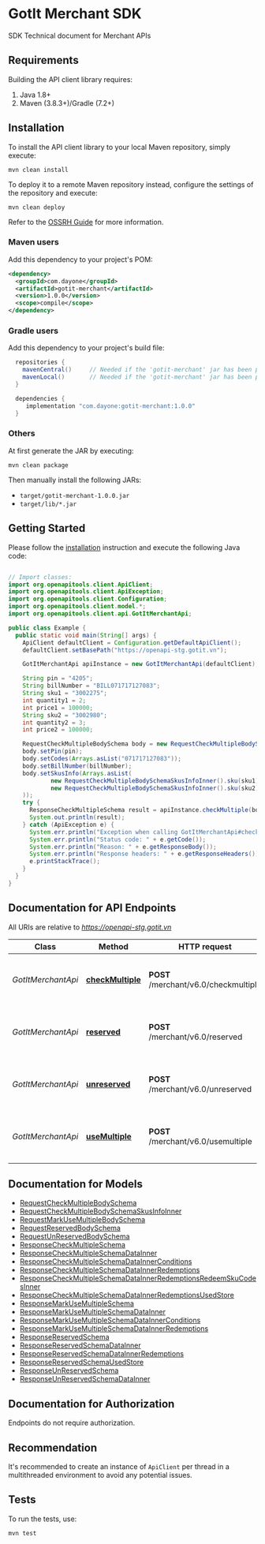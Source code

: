 # GotIt Merchant SDK
SDK Technical document for Merchant APIs

## Requirements

Building the API client library requires:
1. Java 1.8+
2. Maven (3.8.3+)/Gradle (7.2+)

## Installation

To install the API client library to your local Maven repository, simply execute:

```shell
mvn clean install
```

To deploy it to a remote Maven repository instead, configure the settings of the repository and execute:

```shell
mvn clean deploy
```

Refer to the [OSSRH Guide](http://central.sonatype.org/pages/ossrh-guide.html) for more information.

### Maven users

Add this dependency to your project's POM:

```xml
<dependency>
  <groupId>com.dayone</groupId>
  <artifactId>gotit-merchant</artifactId>
  <version>1.0.0</version>
  <scope>compile</scope>
</dependency>
```

### Gradle users

Add this dependency to your project's build file:

```groovy
  repositories {
    mavenCentral()     // Needed if the 'gotit-merchant' jar has been published to maven central.
    mavenLocal()       // Needed if the 'gotit-merchant' jar has been published to the local maven repo.
  }

  dependencies {
     implementation "com.dayone:gotit-merchant:1.0.0"
  }
```

### Others

At first generate the JAR by executing:

```shell
mvn clean package
```

Then manually install the following JARs:

* `target/gotit-merchant-1.0.0.jar`
* `target/lib/*.jar`

## Getting Started

Please follow the [installation](#installation) instruction and execute the following Java code:

```java

// Import classes:
import org.openapitools.client.ApiClient;
import org.openapitools.client.ApiException;
import org.openapitools.client.Configuration;
import org.openapitools.client.model.*;
import org.openapitools.client.api.GotItMerchantApi;

public class Example {
  public static void main(String[] args) {
    ApiClient defaultClient = Configuration.getDefaultApiClient();
    defaultClient.setBasePath("https://openapi-stg.gotit.vn");

    GotItMerchantApi apiInstance = new GotItMerchantApi(defaultClient);

    String pin = "4205";
    String billNumber = "BILL071717127083";
    String sku1 = "3002275";
    int quantity1 = 2;
    int price1 = 100000;
    String sku2 = "3002980";
    int quantity2 = 3;
    int price2 = 100000;

    RequestCheckMultipleBodySchema body = new RequestCheckMultipleBodySchema();
    body.setPin(pin);
    body.setCodes(Arrays.asList("071717127083"));
    body.setBillNumber(billNumber);
    body.setSkusInfo(Arrays.asList(
            new RequestCheckMultipleBodySchemaSkusInfoInner().sku(sku1).quantity(quantity1).price(price1),
            new RequestCheckMultipleBodySchemaSkusInfoInner().sku(sku2).quantity(quantity2).price(price2)
    ));
    try {
      ResponseCheckMultipleSchema result = apiInstance.checkMultiple(body);
      System.out.println(result);
    } catch (ApiException e) {
      System.err.println("Exception when calling GotItMerchantApi#checkMultiple");
      System.err.println("Status code: " + e.getCode());
      System.err.println("Reason: " + e.getResponseBody());
      System.err.println("Response headers: " + e.getResponseHeaders());
      e.printStackTrace();
    }
  }
}

```

## Documentation for API Endpoints

All URIs are relative to *https://openapi-stg.gotit.vn*

Class | Method | HTTP request | Description
------------ | ------------- | ------------- | -------------
*GotItMerchantApi* | [**checkMultiple**](docs/GotItMerchantApi.md#checkMultiple) | **POST** /merchant/v6.0/checkmultiple | Check multiple vouchers are valid or not
*GotItMerchantApi* | [**reserved**](docs/GotItMerchantApi.md#reserved) | **POST** /merchant/v6.0/reserved | Reserved multiple vouchers for a fixed bill number.
*GotItMerchantApi* | [**unreserved**](docs/GotItMerchantApi.md#unreserved) | **POST** /merchant/v6.0/unreserved | Reserved multiple vouchers for a fixed bill number.
*GotItMerchantApi* | [**useMultiple**](docs/GotItMerchantApi.md#useMultiple) | **POST** /merchant/v6.0/usemultiple | Reserved multiple vouchers for a fixed bill number.


## Documentation for Models

 - [RequestCheckMultipleBodySchema](docs/RequestCheckMultipleBodySchema.md)
 - [RequestCheckMultipleBodySchemaSkusInfoInner](docs/RequestCheckMultipleBodySchemaSkusInfoInner.md)
 - [RequestMarkUseMultipleBodySchema](docs/RequestMarkUseMultipleBodySchema.md)
 - [RequestReservedBodySchema](docs/RequestReservedBodySchema.md)
 - [RequestUnReservedBodySchema](docs/RequestUnReservedBodySchema.md)
 - [ResponseCheckMultipleSchema](docs/ResponseCheckMultipleSchema.md)
 - [ResponseCheckMultipleSchemaDataInner](docs/ResponseCheckMultipleSchemaDataInner.md)
 - [ResponseCheckMultipleSchemaDataInnerConditions](docs/ResponseCheckMultipleSchemaDataInnerConditions.md)
 - [ResponseCheckMultipleSchemaDataInnerRedemptions](docs/ResponseCheckMultipleSchemaDataInnerRedemptions.md)
 - [ResponseCheckMultipleSchemaDataInnerRedemptionsRedeemSkuCodesInner](docs/ResponseCheckMultipleSchemaDataInnerRedemptionsRedeemSkuCodesInner.md)
 - [ResponseCheckMultipleSchemaDataInnerRedemptionsUsedStore](docs/ResponseCheckMultipleSchemaDataInnerRedemptionsUsedStore.md)
 - [ResponseMarkUseMultipleSchema](docs/ResponseMarkUseMultipleSchema.md)
 - [ResponseMarkUseMultipleSchemaDataInner](docs/ResponseMarkUseMultipleSchemaDataInner.md)
 - [ResponseMarkUseMultipleSchemaDataInnerConditions](docs/ResponseMarkUseMultipleSchemaDataInnerConditions.md)
 - [ResponseMarkUseMultipleSchemaDataInnerRedemptions](docs/ResponseMarkUseMultipleSchemaDataInnerRedemptions.md)
 - [ResponseReservedSchema](docs/ResponseReservedSchema.md)
 - [ResponseReservedSchemaDataInner](docs/ResponseReservedSchemaDataInner.md)
 - [ResponseReservedSchemaDataInnerRedemptions](docs/ResponseReservedSchemaDataInnerRedemptions.md)
 - [ResponseReservedSchemaUsedStore](docs/ResponseReservedSchemaUsedStore.md)
 - [ResponseUnReservedSchema](docs/ResponseUnReservedSchema.md)
 - [ResponseUnReservedSchemaDataInner](docs/ResponseUnReservedSchemaDataInner.md)


<a id="documentation-for-authorization"></a>
## Documentation for Authorization

Endpoints do not require authorization.


## Recommendation

It's recommended to create an instance of `ApiClient` per thread in a multithreaded environment to avoid any potential issues.

## Tests

To run the tests, use:

```bash
mvn test
```
